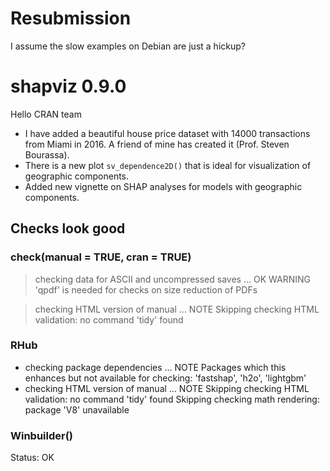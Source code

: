 # Resubmission

I assume the slow examples on Debian are just a hickup?

# shapviz 0.9.0

Hello CRAN team

- I have added a beautiful house price dataset with 14000 transactions from Miami in 2016. A friend of mine has created it (Prof. Steven Bourassa).
- There is a new plot `sv_dependence2D()` that is ideal for visualization of geographic components.
- Added new vignette on SHAP analyses for models with geographic components.

## Checks look good

### check(manual = TRUE, cran = TRUE) 

> checking data for ASCII and uncompressed saves ... OK
   WARNING
  'qpdf' is needed for checks on size reduction of PDFs

> checking HTML version of manual ... NOTE
  Skipping checking HTML validation: no command 'tidy' found

### RHub

* checking package dependencies ... NOTE
Packages which this enhances but not available for checking:
  'fastshap', 'h2o', 'lightgbm'
* checking HTML version of manual ... NOTE
Skipping checking HTML validation: no command 'tidy' found
Skipping checking math rendering: package 'V8' unavailable


### Winbuilder()

Status: OK
